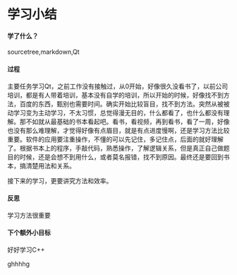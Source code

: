 # 学习小结

#### 学了什么？

sourcetree,markdown,Qt

#### 过程

​      主要任务学习Qt，之前工作没有接触过，从0开始，好像很久没看书了，以前公司培训，都是有人带着培训，基本没有自学的培训，所以开始的时候，好像找不到方法，百度的东西，甄别也需要时间。确实开始比较盲目，找不到方法。突然从被被动学习变为主动学习，不太习惯，总觉得漫无目的，什么都看了，也什么都没有理解。那不如就从最基础的书本看起吧。看书，看视频，再到看书，看了一周，好像也没有那么难理解，才觉得好像有点眉目，就是有点进度慢啊，还是学习方法比较重要。软件的应用要注重操作，不懂的可以先记住，多记住点，后面的就好理解了。根据书本上的程序，手敲代码，熟悉操作，了解逻辑关系，但是真正自己做题目的时候，还是会想不到用什么，或者莫名报错，找不到原因。最终还是要回到书本，搞清楚用法和关系。

 接下来的学习，更要讲究方法和效率。



#### 反思

学习方法很重要

#### 下个额外小目标

好好学习C++

ghhhhg

